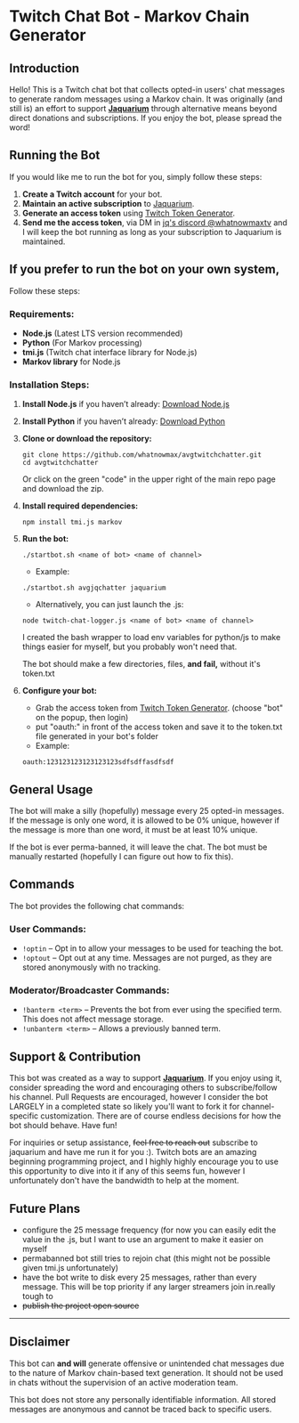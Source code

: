 # Twitch Chat Bot - Markov Chain Generator

## Introduction
Hello! This is a Twitch chat bot that collects opted-in users' chat messages to generate random messages using a Markov chain. It was originally (and still is) an effort to support **[Jaquarium](https://twitch.tv/jaquarium)** through alternative means beyond direct donations and subscriptions. If you enjoy the bot, please spread the word!

## Running the Bot
If you would like me to run the bot for you, simply follow these steps:
1. **Create a Twitch account** for your bot.
2. **Maintain an active subscription** to [Jaquarium](https://twitch.tv/jaquarium).
3. **Generate an access token** using [Twitch Token Generator](https://twitchtokengenerator.com/).
4. **Send me the access token**, via DM in [jq's discord @whatnowmaxtv](https://discord.gg/FTYCwNeNeJ) and I will keep the bot running as long as your subscription to Jaquarium is maintained.

## If you prefer to run the bot on your own system, 
Follow these steps:

### Requirements:
- **Node.js** (Latest LTS version recommended)
- **Python** (For Markov processing)
- **tmi.js** (Twitch chat interface library for Node.js)
- **Markov library** for Node.js

### Installation Steps:
1. **Install Node.js** if you haven’t already: [Download Node.js](https://nodejs.org/)
2. **Install Python** if you haven’t already: [Download Python](https://www.python.org/downloads/)
3. **Clone or download the repository:**
   ```
   git clone https://github.com/whatnowmax/avgtwitchchatter.git
   cd avgtwitchchatter
   ```
   Or click on the green "code" in the upper right of the main repo page and download the zip.
   
5. **Install required dependencies:**
   ```
   npm install tmi.js markov
   ```
6. **Run the bot:**
   ```
   ./startbot.sh <name of bot> <name of channel>
   ```
   - Example:
   ```
   ./startbot.sh avgjqchatter jaquarium
   ```
   - Alternatively, you can just launch the .js:
   ```
   node twitch-chat-logger.js <name of bot> <name of channel>
   ```
   I created the bash wrapper to load env variables for python/js to make things easier for myself, but you probably won't need that.

   The bot should make a few directories, files, **and fail,** without it's token.txt
   
7. **Configure your bot:**
   - Grab the access token from [Twitch Token Generator](https://twitchtokengenerator.com/). (choose "bot" on the popup, then login)
   - put "oauth:" in front of the access token and save it to the token.txt file generated in your bot's folder
   - Example:
   ```
   oauth:123123123123123123sdfsdffasdfsdf
   ```
## General Usage
The bot will make a silly (hopefully) message every 25 opted-in messages. If the message is only one word, it is allowed to be 0% unique, however if the message is more than one word, it must be at least 10% unique. 

If the bot is ever perma-banned, it will leave the chat. The bot must be manually restarted (hopefully I can figure out how to fix this).

## Commands
The bot provides the following chat commands:

### User Commands:
- `!optin` – Opt in to allow your messages to be used for teaching the bot.
- `!optout` – Opt out at any time. Messages are not purged, as they are stored anonymously with no tracking.

### Moderator/Broadcaster Commands:
- `!banterm <term>` – Prevents the bot from ever using the specified term. This does not affect message storage.
- `!unbanterm <term>` – Allows a previously banned term.

## Support & Contribution
This bot was created as a way to support **[Jaquarium](https://twitch.tv/jaquarium)**. If you enjoy using it, consider spreading the word and encouraging others to subscribe/follow his channel. Pull Requests are encouraged, however I consider the bot LARGELY in a completed state so likely you'll want to fork it for channel-specific customization. There are of course endless decisions for how the bot should behave. Have fun!

For inquiries or setup assistance, ~~feel free to reach out~~ subscribe to jaquarium and have me run it for you :). Twitch bots are an amazing beginning programming project, and I highly highly encourage you to use this opportunity to dive into it if any of this seems fun, however I unfortunately don't have the bandwidth to help at the moment.

## Future Plans
* configure the 25 message frequency (for now you can easily edit the value in the .js, but I want to use an argument to make it easier on myself
* permabanned bot still tries to rejoin chat (this might not be possible given tmi.js unfortunately)
* have the bot write to disk every 25 messages, rather than every message. This will be top priority if any larger streamers join in.really tough to 
* ~~publish the project open source~~
---

## Disclaimer
This bot can **and will** generate offensive or unintended chat messages due to the nature of Markov chain-based text generation. It should not be used in chats without the supervision of an active moderation team.

This bot does not store any personally identifiable information. All stored messages are anonymous and cannot be traced back to specific users.

